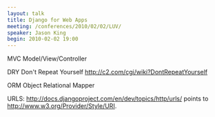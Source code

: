 ```yaml
---
layout: talk
title: Django for Web Apps
meeting: /conferences/2010/02/02/LUV/
speaker: Jason King
begin: 2010-02-02 19:00
---
```

MVC Model/View/Controller

DRY Don't Repeat Yourself
<http://c2.com/cgi/wiki?DontRepeatYourself>

ORM Object Relational Mapper

URLS: <http://docs.djangoproject.com/en/dev/topics/http/urls/> points to
<http://www.w3.org/Provider/Style/URI>.

